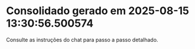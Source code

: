 # Consolidado gerado em 2025-08-15 13:30:56.500574
Consulte as instruções do chat para passo a passo detalhado.
